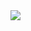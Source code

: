 <img src="https://render.githubusercontent.com/render/math?math=x_{1,2} = \frac{-b \pm \sqrt{b^2-4ac}}{2b}">
